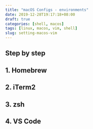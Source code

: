 ```yaml
---
title: "macOS Configs - environments"
date: 2019-12-28T19:17:18+08:00
draft: true
categories: [shell, macos]
tags: [linux, macos, vim, shell]
slug: setting-macos-vim
---
```


## Step by step

## 1. Homebrew

## 2. iTerm2

## 3. zsh

## 4. VS Code
